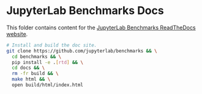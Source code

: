 # JupyterLab Benchmarks Docs

This folder contains content for the [JupyterLab Benchmarks ReadTheDocs website](https://jupyterlab-benchmarks.readthedocs.io).

```bash
# Install and build the doc site.
git clone https://github.com/jupyterlab/benchmarks && \
  cd benchmarks && \
  pip install -e .[rtd] && \
  cd docs && \
  rm -fr build && \
  make html && \
  open build/html/index.html
```
